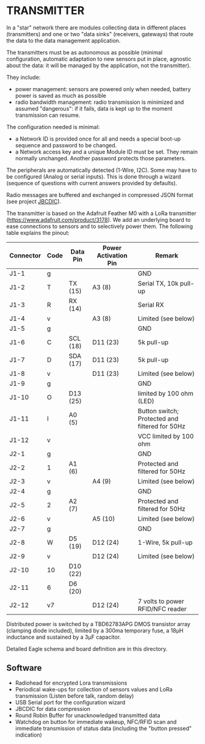 # TRANSMITTER
In a "star" network there are modules collecting data in different places (transmitters) and one or two "data sinks" (receivers, gateways) that route the data to the data management application.

The transmitters must be as autonomous as possible (minimal configuration, automatic adaptation to new sensors put in place, agnostic about the data: it will be managed by the application, not the transmitter).

They include:
* power management: sensors are powered only when needed, battery power is saved as much as possible
* radio bandwidth management: radio transmission is minimized and assumed "dangerous": if it fails, data is kept up to the moment transmission can resume.

The configuration needed is minimal:
* a Network ID is provided once for all and needs a special boot-up sequence and password to be changed.
* a Network access key and a unique Module ID must be set. They remain normally unchanged. Another password protects those parameters.

The peripherals are automatically detected (1-Wire, I2C). Some may have to be configured (Analog or serial inputs). This is done through a wizard (sequence of questions with current answers provided by defaults).

Radio messages are buffered and exchanged in compressed JSON format (see project [JBCDIC](https://github.com/AKUINO/JBCDIC/blob/master/README.md)).

The transmitter is based on the Adafruit Feather M0 with a LoRa transmitter (https://www.adafruit.com/product/3178). We add an underlying board to ease connections to sensors and to selectively power them. The following table explains the pinout:

Connector|Code|Data Pin|Power Activation Pin|Remark
---------|----|--------|--------------------|------
J1-1|g|||GND
J1-2|T|TX (15)|A3 (8)|Serial TX, 10k pull-up
J1-3|R|RX (14)||Serial RX
J1-4|v||A3 (8)|Limited (see below)
J1-5|g|||GND
J1-6|C|SCL (18)|D11 (23)|5k pull-up
J1-7|D|SDA (17)|D11 (23)|5k pull-up
J1-8|v||D11 (23)|Limited (see below)
J1-9|g|||GND
J1-10|O|D13 (25)||limited by 100 ohm (LED)
J1-11|I|A0 (5)||Button switch; Protected and filtered for 50Hz
J1-12|v|||VCC limited by 100 ohm
J2-1|g|||GND
J2-2|1|A1 (6)||Protected and filtered for 50Hz
J2-3|v||A4 (9)|Limited (see below)
J2-4|g|||GND
J2-5|2|A2 (7)||Protected and filtered for 50Hz
J2-6|v||A5 (10)|Limited (see below)
J2-7|g|||GND
J2-8|W|D5 (19)|D12 (24)|1-Wire, 5k pull-up
J2-9|v||D12 (24)|Limited (see below)
J2-10|10|D10 (22)
J2-11|6|D6 (20)
J2-12|v7||D12 (24)|7 volts to power RFID/NFC reader

Distributed power is switched by a TBD62783APG DMOS transistor array (clamping diode included), limited by a 300ma temporary fuse, a 18µH inductance and sustained by a 3µF capacitor.

Detailed Eagle schema and board definition are in this directory.

## Software
* Radiohead for encrypted Lora transmissions
* Periodical wake-ups for collection of sensors values and LoRa transmission (Listen before talk, random delay)
* USB Serial port for the configuration wizard
* JBCDIC for data compression
* Round Robin Buffer for unacknowledged transmitted data
* Watchdog on button for immediate wakeup, NFC/RFID scan and immediate transmission of status data (including the "button pressed" indication)
